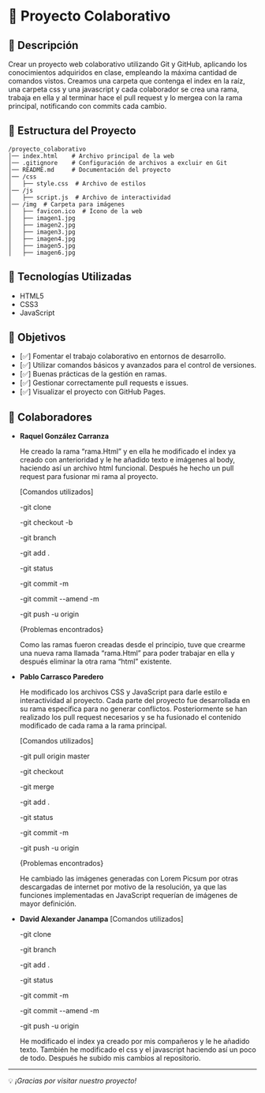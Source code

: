 # 📌 Proyecto Colaborativo

## 📖 Descripción
Crear un proyecto web colaborativo utilizando Git y GitHub,
aplicando los conocimientos adquiridos en clase,
empleando la máxima cantidad de comandos vistos.
Creamos una carpeta que contenga el index en la raíz, una carpeta css y una javascript
y cada colaborador se crea una rama, trabaja en ella y al terminar hace el 
pull request y lo mergea con la rama principal, notificando con commits cada cambio.

## 📁 Estructura del Proyecto
```
/proyecto_colaborativo
│── index.html    # Archivo principal de la web
│── .gitignore    # Configuración de archivos a excluir en Git
│── README.md     # Documentación del proyecto
│── /css
│   ├── style.css  # Archivo de estilos
│── /js
│   ├── script.js  # Archivo de interactividad
│── /img  # Carpeta para imágenes
│   ├── favicon.ico  # Ícono de la web
│   ├── imagen1.jpg
│   ├── imagen2.jpg
│   ├── imagen3.jpg
│   ├── imagen4.jpg
│   ├── imagen5.jpg
│   ├── imagen6.jpg
```

## 🚀 Tecnologías Utilizadas
- HTML5
- CSS3
- JavaScript

## 🎯 Objetivos
- [✅] Fomentar el trabajo colaborativo en entornos de desarrollo.
- [✅] Utilizar comandos básicos y avanzados para el control de versiones. 
- [✅] Buenas prácticas de la gestión en ramas.
- [✅] Gestionar correctamente pull requests e issues.
- [✅] Visualizar el proyecto con GitHub Pages.

## 👥 Colaboradores
- **Raquel González Carranza** 

    He creado la rama “rama.Html” y en ella he modificado el index ya creado 
    con anterioridad y le he añadido texto e imágenes al body,
    haciendo así un archivo html funcional. 
    Después he hecho un pull request para fusionar mi rama al proyecto. 

    [Comandos utilizados]

    -git clone

    -git checkout -b

    -git branch

    -git add .

    -git status

    -git commit -m 

    -git commit --amend -m

    -git push -u origin 

    {Problemas encontrados}

    Como las ramas fueron creadas desde el principio, tuve que crearme 
    una nueva rama llamada “rama.Html” para poder trabajar en ella 
    y después eliminar la otra rama “html” existente.
    
- **Pablo Carrasco Paredero**

    He modificado los archivos CSS y JavaScript para darle estilo e interactividad
    al proyecto. Cada parte del proyecto fue desarrollada en su rama específica para
    no generar conflictos.
    Posteriormente se han realizado los pull request necesarios y se ha fusionado el
    contenido modificado de cada rama a la rama principal.

    [Comandos utilizados]

    -git pull origin master

    -git checkout

    -git merge

    -git add .

    -git status

    -git commit -m 

    -git push -u origin

    {Problemas encontrados}

    He cambiado las imágenes generadas con Lorem Picsum por otras descargadas de internet
    por motivo de la resolución, ya que las funciones implementadas en JavaScript requerían
    de imágenes de mayor definición.
      
- **David Alexander Janampa**
  [Comandos utilizados]

    -git clone

    -git branch

    -git add .

    -git status

    -git commit -m 

    -git commit --amend -m

    -git push -u origin

    He modificado el index ya creado por mis compañeros y le
    he añadido texto. También he modificado el css y el javascript haciendo así un poco
    de todo. Después he subido mis cambios al repositorio.
    


---
💡 *¡Gracias por visitar nuestro proyecto!*

